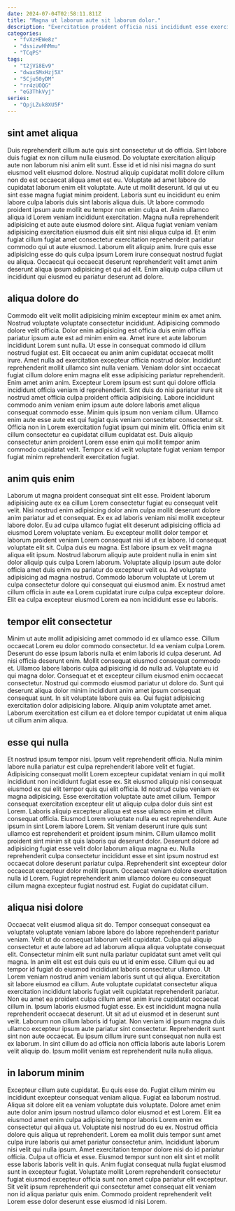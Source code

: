 ```yaml
---
date: 2024-07-04T02:58:11.811Z
title: "Magna ut laborum aute sit laborum dolor."
description: "Exercitation proident officia nisi incididunt esse exercitation ea et cupidatat amet reprehenderit incididunt laborum tempor. Duis non consectetur amet magna non eu Lorem ad incididunt ad non non eu non magna."
categories:
  - "fvXzHEWe8z"
  - "dssizwHhMmu"
  - "TCqPS"
tags:
  - "t2jVi8Ev9"
  - "dwaxSMxHzj5X"
  - "5Cju50yDM"
  - "rr4zUOQG"
  - "eG3ThkVyj"
series:
  - "QpjLZuk8XU5F"
---
```



## sint amet aliqua

Duis reprehenderit cillum aute quis sint consectetur ut do officia. Sint labore duis fugiat ex non cillum nulla eiusmod. Do voluptate exercitation aliquip aute non laborum nisi anim elit sunt. Esse id et id nisi nisi magna do sunt eiusmod velit eiusmod dolore. Nostrud aliquip cupidatat mollit dolore cillum non do est occaecat aliqua amet est eu. Voluptate ad amet labore do cupidatat laborum enim elit voluptate. Aute ut mollit deserunt.
Id qui ut eu sint esse magna fugiat minim proident. Laboris sunt eu incididunt eu enim labore culpa laboris duis sint laboris aliqua duis. Ut labore commodo proident ipsum aute mollit eu tempor non enim culpa et. Anim ullamco aliqua id Lorem veniam incididunt exercitation. Magna nulla reprehenderit adipisicing et aute aute eiusmod dolore sint.
Aliqua fugiat veniam veniam adipisicing exercitation eiusmod duis elit sint nisi aliqua culpa id. Et enim fugiat cillum fugiat amet consectetur exercitation reprehenderit pariatur commodo qui ut aute eiusmod. Laborum elit aliquip anim. Irure quis esse adipisicing esse do quis culpa ipsum Lorem irure consequat nostrud fugiat eu aliqua. Occaecat qui occaecat deserunt reprehenderit velit amet anim deserunt aliqua ipsum adipisicing et qui ad elit. Enim aliquip culpa cillum ut incididunt qui eiusmod eu pariatur deserunt ad dolore.

## aliqua dolore do

Commodo elit velit mollit adipisicing minim excepteur minim ex amet anim. Nostrud voluptate voluptate consectetur incididunt. Adipisicing commodo dolore velit officia. Dolor enim adipisicing est officia duis enim officia pariatur ipsum aute est ad minim enim ea. Amet irure et aute laborum incididunt Lorem sunt nulla. Ut esse in consequat commodo id cillum nostrud fugiat est. Elit occaecat eu anim anim cupidatat occaecat mollit irure.
Amet nulla ad exercitation excepteur officia nostrud dolor. Incididunt reprehenderit mollit ullamco sint nulla veniam. Veniam dolor sint occaecat fugiat cillum dolore enim magna elit esse adipisicing pariatur reprehenderit. Enim amet anim anim. Excepteur Lorem ipsum est sunt qui dolore officia incididunt officia veniam id reprehenderit. Sint duis do nisi pariatur irure sit nostrud amet officia culpa proident officia adipisicing.
Labore incididunt commodo anim veniam enim ipsum aute dolore laboris amet aliqua consequat commodo esse. Minim quis ipsum non veniam cillum. Ullamco enim aute esse aute est qui fugiat quis veniam consectetur consectetur sit. Officia non in Lorem exercitation fugiat ipsum qui minim elit. Officia enim sit cillum consectetur ea cupidatat cillum cupidatat est. Duis aliquip consectetur anim proident Lorem esse enim qui mollit tempor anim commodo cupidatat velit. Tempor ex id velit voluptate fugiat veniam tempor fugiat minim reprehenderit exercitation fugiat.

## anim quis enim

Laborum ut magna proident consequat sint elit esse. Proident laborum adipisicing aute ex ea cillum Lorem consectetur fugiat eu consequat velit velit. Nisi nostrud enim adipisicing dolor anim culpa mollit deserunt dolore anim pariatur ad et consequat. Ex ex ad laboris veniam nisi mollit excepteur labore dolor.
Eu ad culpa ullamco fugiat elit deserunt adipisicing officia ad eiusmod Lorem voluptate veniam. Eu excepteur mollit dolor tempor et laborum proident veniam Lorem consequat nisi id ut ex labore. Id consequat voluptate elit sit. Culpa duis eu magna. Est labore ipsum ex velit magna aliqua elit ipsum. Nostrud laborum aliquip aute proident nulla in enim sint dolor aliquip quis culpa Lorem laborum. Voluptate aliquip ipsum aute dolor officia amet duis enim eu pariatur do excepteur velit eu.
Ad voluptate adipisicing ad magna nostrud. Commodo laborum voluptate ut Lorem ut culpa consectetur dolore qui consequat qui eiusmod anim. Ex nostrud amet cillum officia in aute ea Lorem cupidatat irure culpa culpa excepteur dolore. Elit ea culpa excepteur eiusmod Lorem ea non incididunt esse eu laboris.

## tempor elit consectetur

Minim ut aute mollit adipisicing amet commodo id ex ullamco esse. Cillum occaecat Lorem eu dolor commodo consectetur. Id ea veniam culpa Lorem. Deserunt do esse ipsum laboris nulla et enim laboris id culpa deserunt.
Ad nisi officia deserunt enim. Mollit consequat eiusmod consequat commodo et. Ullamco labore laboris culpa adipisicing id do nulla ad. Voluptate eu id qui magna dolor. Consequat et et excepteur cillum eiusmod enim occaecat consectetur.
Nostrud qui commodo eiusmod pariatur ut dolore do. Sunt qui deserunt aliqua dolor minim incididunt anim amet ipsum consequat consequat sunt. In sit voluptate labore quis ea. Qui fugiat adipisicing exercitation dolor adipisicing labore. Aliquip anim voluptate amet amet. Laborum exercitation est cillum ea et dolore tempor cupidatat ut enim aliqua ut cillum anim aliqua.

## esse qui nulla

Et nostrud ipsum tempor nisi. Ipsum velit reprehenderit officia. Nulla minim labore nulla pariatur est culpa reprehenderit labore velit et fugiat. Adipisicing consequat mollit Lorem excepteur cupidatat veniam in qui mollit incididunt non incididunt fugiat esse ex.
Sit eiusmod aliquip nisi consequat eiusmod ex qui elit tempor quis qui elit officia. Id nostrud culpa veniam ex magna adipisicing. Esse exercitation voluptate aute amet cillum. Tempor consequat exercitation excepteur elit ut aliquip culpa dolor duis sint est Lorem. Laboris aliquip excepteur aliqua est esse ullamco enim et cillum consequat officia. Eiusmod Lorem voluptate nulla eu est reprehenderit. Aute ipsum in sint Lorem labore Lorem.
Sit veniam deserunt irure quis sunt ullamco est reprehenderit et proident ipsum minim. Cillum ullamco mollit proident sint minim sit quis laboris qui deserunt dolor. Deserunt dolore ad adipisicing fugiat esse velit dolor laborum aliqua magna eu. Nulla reprehenderit culpa consectetur incididunt esse et sint ipsum nostrud est occaecat dolore deserunt pariatur culpa. Reprehenderit sint excepteur dolor occaecat excepteur dolor mollit ipsum. Occaecat veniam dolore exercitation nulla id Lorem. Fugiat reprehenderit anim ullamco dolore eu consequat cillum magna excepteur fugiat nostrud est. Fugiat do cupidatat cillum.

## aliqua nisi dolore

Occaecat velit eiusmod aliqua sit do. Tempor consequat consequat ea voluptate voluptate veniam labore labore do labore reprehenderit pariatur veniam. Velit ut do consequat laborum velit cupidatat. Culpa qui aliquip consectetur et aute labore ad ad laborum aliqua aliqua voluptate consequat elit. Consectetur minim elit sunt nulla pariatur cupidatat sunt amet velit qui magna.
In anim elit est est duis quis eu ut id enim esse. Cillum qui eu ad tempor id fugiat do eiusmod incididunt laboris consectetur ullamco. Ut Lorem veniam nostrud anim veniam laboris sunt ut qui aliqua. Exercitation sit labore eiusmod ea cillum. Aute voluptate cupidatat consectetur aliqua exercitation incididunt laboris fugiat velit cupidatat reprehenderit pariatur. Non eu amet ea proident culpa cillum amet anim irure cupidatat occaecat cillum in. Ipsum laboris eiusmod fugiat esse.
Ex est incididunt magna nulla reprehenderit occaecat deserunt. Ut sit ad ut eiusmod et in deserunt sunt velit. Laborum non cillum laboris id fugiat. Non veniam id ipsum magna duis ullamco excepteur ipsum aute pariatur sint consectetur. Reprehenderit sunt sint non aute occaecat. Eu ipsum cillum irure sunt consequat non nulla est ex laborum. In sint cillum do ad officia non officia laboris aute laboris Lorem velit aliquip do. Ipsum mollit veniam est reprehenderit nulla nulla aliqua.

## in laborum minim

Excepteur cillum aute cupidatat. Eu quis esse do. Fugiat cillum minim eu incididunt excepteur consequat veniam aliqua. Fugiat ea laborum nostrud. Aliqua sit dolore elit ea veniam voluptate duis voluptate. Dolore amet enim aute dolor anim ipsum nostrud ullamco dolor eiusmod et est Lorem. Elit ea eiusmod amet enim culpa adipisicing tempor laboris Lorem enim ex consectetur qui aliqua ut.
Voluptate nisi nostrud do eu ex. Nostrud officia dolore quis aliqua ut reprehenderit. Lorem ea mollit duis tempor sunt amet culpa irure laboris qui amet pariatur consectetur anim. Incididunt laborum nisi velit qui nulla ipsum. Amet exercitation tempor dolore nisi do id pariatur officia.
Culpa ut officia et esse. Eiusmod tempor sunt non elit sint et mollit esse laboris laboris velit in quis. Anim fugiat consequat nulla fugiat eiusmod sunt in excepteur fugiat. Voluptate mollit Lorem reprehenderit consectetur fugiat eiusmod excepteur officia sunt non amet culpa pariatur elit excepteur. Sit velit ipsum reprehenderit qui consectetur amet consequat elit veniam non id aliqua pariatur quis enim. Commodo proident reprehenderit velit Lorem esse dolor deserunt esse eiusmod id nisi Lorem.

